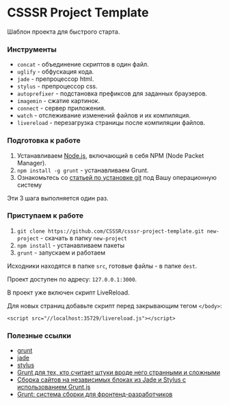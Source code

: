 # CSSSR Project Template
Шаблон проекта для быстрого старта.

### Инструменты
* `concat` - объединение скриптов в один файл.
* `uglify` - обфускация кода.
* `jade` - препроцессор html.
* `stylus` - препроцессор css.
* `autoprefixer` - подстановка префиксов для заданных браузеров.
* `imagemin` - сжатие картинок.
* `connect` - сервер приложения.
* `watch` - отслеживание изменений файлов и их компиляция.
* `livereload` - перезагрузка страницы после компиляции файлов.


### Подготовка к работе
1. Устанавливаем [Node.js](http://nodejs.org/download/), включающий в себя NPM (Node Packet Manager).
2. `npm install -g grunt` - устанавливаем Grunt.
3. Ознакомьтесь со [статьей по установке git](http://git-scm.com/book/ru/Введение-Установка-Git) под Вашу операционную систему

Эти 3 шага выполняется один раз.


### Приступаем к работе
1. `git clone https://github.com/CSSSR/csssr-project-template.git new-project` - cкачать в папку `new-project`
2. `npm install` - устанавливаем пакеты
3. `grunt` - запускаем и работаем

Исходники находятся в папке `src`, готовые файлы - в папке `dest`.

Проект доступен по адресу: `127.0.0.1:3000`.

В проект уже включен скрипт LiveReload.

Для новых страниц добавьте скрипт перед закрывающим тегом `</body>`:
```
<script src="//localhost:35729/livereload.js"></script>
```


### Полезные ссылки
* [grunt](http://gruntjs.com/)
* [jade](http://jade-lang.com/)
* [stylus](http://learnboost.github.io/stylus/)
* [Grunt для тех, кто считает штуки вроде него странными и сложными](http://frontender.info/grunt-is-not-weird-and-hard/)
* [Сборка сайтов на независимых блоках из Jade и Stylus с использованием Grunt.js](http://oleggromov.com/slides/independent-blocks-assemble/)
* [Grunt: система сборки для фронтенд-разработчиков](http://sapegin.ru/pres/grunt/)
